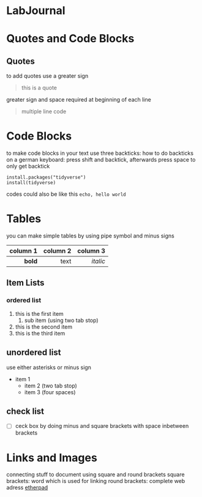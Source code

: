 # LabJournal

# Quotes and Code Blocks
## Quotes
to add quotes use a greater sign 
> this is a quote

greater sign and space required at beginning of each line
> multiple
> line code

# Code Blocks
to make code blocks in your text use three backticks:
how to do backticks on a german keyboard: 
press shift and backtick, afterwards press space to only get backtick

```
install.packages("tidyverse")
install(tidyverse)
```
codes could also be like this `echo, hello world`

# Tables
you can make simple tables by using pipe symbol and minus signs

|column 1| column 2| column 3 |
|--------:|--------:|---------:|
|**bold** | text | *italic*|


## Item Lists
### ordered list

1. this is the first item
    1. sub item (using two tab stop)
1. this is the second item
1. this is the third item

## unordered list
use either asterisks or minus sign
* item 1
    - item 2 (two tab stop)
    * item 3 (four spaces)
    
## check list
- [ ] ceck box by doing minus and square brackets with space inbetween brackets


# Links and Images
connecting stuff to document using square and round brackets
square brackets: word which is used for linking
round brackets: complete web adress
[etherpad](https://pad.carpentries.org/2018-11-13-otago-dc)
